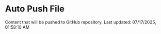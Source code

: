 # Auto Push File

Content that will be pushed to GitHub repository.
Last updated: 07/17/2025, 01:58:10 AM